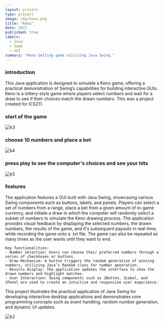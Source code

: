 ```yaml
---
layout: project
type: project
image: img/keno.png
title: "Keno"
date: 2022
published: true
labels:
  - Java
  - Game
  - GUI
summary: "Keno betting game utilizing Java Swing."
---
```

### introduction
This Java application is designed to simulate a Keno game, offering a practical demonstration of Swing’s capabilities for building interactive GUIs. 
Keno is a lottery-style game where players select numbers and wait for a draw to see if their choices match the drawn numbers. This was a project created for ICS211.

### start of the game
![k3](https://github.com/user-attachments/assets/5f9a856a-ccbf-40e5-9a3f-acab5ac4a77b)

### choose 10 numbers and place a bet
![k4](https://github.com/user-attachments/assets/d53d6220-47f1-4109-bcd2-131f4c4d2f65)

### press play to see the computer's choices and see your hits
![k5](https://github.com/user-attachments/assets/38133659-7ffa-481d-b8b1-eb5edb75cca5)


### features
The application features a GUI built with Java Swing, showcasing various Swing components such as buttons, labels, and panels. Players can select a set of numbers from a range, place a bet from a given amount of in-game currency, and initiate a draw in which the computer will randomly select a subset of numbers to simulate the Keno drawing process. The application provides visual feedback by displaying the selected numbers, the drawn numbers, the results of the game, and it's subsequent payouts in real-time, while recording the game onto a .txt file. The game can also be repeated as many times as the user wants until they want to end.

```
Key functionalities:
- Number Selection: Users can choose their preferred numbers through a series of checkboxes or buttons.
- Draw Mechanism: A button triggers the random generation of winning numbers, utilizing Java’s Random class for number generation.
- Results Display: The application updates the interface to show the drawn numbers and highlight matches.
- User Interaction: Swing components such as JButton, JLabel, and JPanel are used to create an intuitive and responsive user experience.
```

This project illustrates the practical application of Java Swing for developing interactive desktop applications and demonstrates core programming concepts such as event handling, random number generation, and dynamic UI updates.


![k2](https://github.com/user-attachments/assets/0de50d0a-0d97-49ce-87a2-632ddad959d4)

